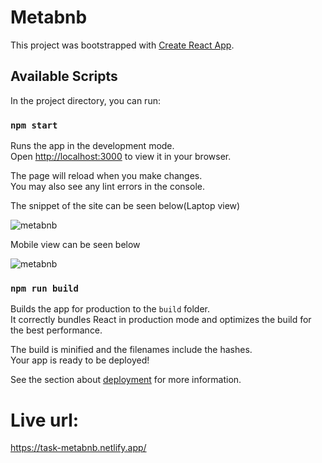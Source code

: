 # Metabnb

This project was bootstrapped with [Create React App](https://github.com/facebook/create-react-app).

## Available Scripts

In the project directory, you can run:

### `npm start`

Runs the app in the development mode.\
Open [http://localhost:3000](http://localhost:3000) to view it in your browser.

The page will reload when you make changes.\
You may also see any lint errors in the console.

The snippet of the site can be seen below(Laptop view)

![metabnb](https://user-images.githubusercontent.com/91688854/215276110-91d2d082-6873-45cf-b478-3a1577bd467d.JPG)

Mobile view can be seen below

![metabnb](https://user-images.githubusercontent.com/91688854/215275952-cfe3a5d5-8fe7-4ab7-8413-fdb262e8fbc1.JPG)

### `npm run build`

Builds the app for production to the `build` folder.\
It correctly bundles React in production mode and optimizes the build for the best performance.

The build is minified and the filenames include the hashes.\
Your app is ready to be deployed!

See the section about [deployment](https://facebook.github.io/create-react-app/docs/deployment) for more information.

# Live url: 
https://task-metabnb.netlify.app/
